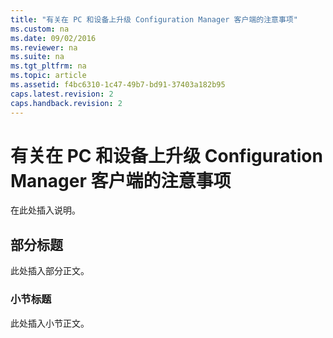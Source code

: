 ```yaml
---
title: "有关在 PC 和设备上升级 Configuration Manager 客户端的注意事项"
ms.custom: na
ms.date: 09/02/2016
ms.reviewer: na
ms.suite: na
ms.tgt_pltfrm: na
ms.topic: article
ms.assetid: f4bc6310-1c47-49b7-bd91-37403a182b95
caps.latest.revision: 2
caps.handback.revision: 2
---
```

# 有关在 PC 和设备上升级 Configuration Manager 客户端的注意事项
在此处插入说明。  
  
## 部分标题  
 此处插入部分正文。  
  
### 小节标题  
 此处插入小节正文。